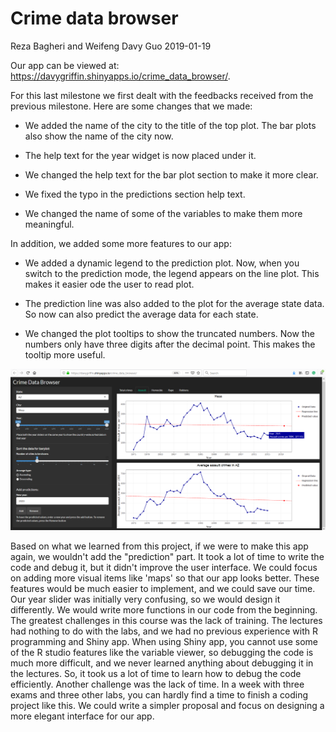 Crime data browser
================
Reza Bagheri and Weifeng Davy Guo
2019-01-19

Our app can be viewed at: <https://davygriffin.shinyapps.io/crime_data_browser/>.

For this last milestone we first dealt with the feedbacks received from the previous milestone. Here are some changes that we made:

-   We added the name of the city to the title of the top plot. The bar plots also show the name of the city now.

-   The help text for the year widget is now placed under it.

-   We changed the help text for the bar plot section to make it more clear.

-   We fixed the typo in the  predictions section help text. 

-   We changed the name of some of the variables to make them more meaningful.

In addition, we added some more features to our app:

-   We added a dynamic legend to the prediction plot. Now, when you switch to the prediction mode, the legend appears on the line plot. This makes it easier ode the user to read plot.

-   The prediction line was also added to the plot for the average state data. So now can also predict the average data for each state.

-   We changed the plot tooltips to show the truncated numbers. Now the numbers only have three digits after the decimal point. This makes the tooltip more useful.

<img src ="../img/pic22.png">

Based on what we learned from this project, if we were to make this app again, we wouldn't add the "prediction" part. It took a lot of time to write the code and debug it, but it didn't improve the user interface. We could focus on adding more visual items like 'maps' so that our app looks better. These features would be much easier to implement, and we could save our time. 
Our year slider was initially very confusing, so we would design it differently. We would write more functions in our code from the beginning. <br>
The greatest challenges in this course was the lack of training. The lectures had nothing to do with the labs, and we had no previous experience with R programming and Shiny app. 
When using Shiny app, you cannot use some of the R studio features like the variable viewer, so debugging the code is much more difficult, and we never learned anything about debugging it in the lectures. So, it took us a lot of time to learn how to debug the code efficiently. Another challenge was the lack of time. In a week with three exams and three other labs, you can hardly find a time to finish a coding project like this. We could write a simpler proposal and focus on designing a more elegant interface for our app.  
 
